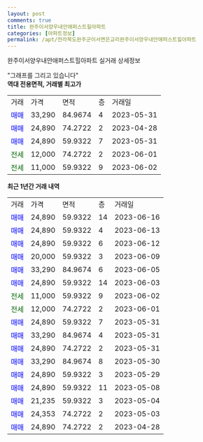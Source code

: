 ```yaml
---
layout: post
comments: true
title: 완주이서양우내안애퍼스트힐아파트
categories: [아파트정보]
permalink: /apt/전라북도완주군이서면은교리완주이서양우내안애퍼스트힐아파트
---
```


완주이서양우내안애퍼스트힐아파트 실거래 상세정보

<script type="text/javascript">
  google.charts.load('current', {'packages':['line', 'corechart']});
  google.charts.setOnLoadCallback(drawChart);

  function drawChart() {
    var data = new google.visualization.DataTable();
    data.addColumn('date', '거래일');
    data.addColumn('number', "매매");
    data.addColumn('number', "전세");
    data.addColumn('number', "전매");

    data.addRows([[new Date(Date.parse("2023-06-16")), 24890, null, null], [new Date(Date.parse("2023-06-13")), 24890, null, null], [new Date(Date.parse("2023-06-12")), 24890, null, null], [new Date(Date.parse("2023-06-09")), 20000, null, null], [new Date(Date.parse("2023-06-05")), 33290, null, null], [new Date(Date.parse("2023-06-03")), 24890, null, null], [new Date(Date.parse("2023-06-02")), null, 11000, null], [new Date(Date.parse("2023-06-01")), null, 12000, null], [new Date(Date.parse("2023-05-31")), 24890, null, null], [new Date(Date.parse("2023-05-31")), 33290, null, null], [new Date(Date.parse("2023-05-31")), 24890, null, null], [new Date(Date.parse("2023-05-30")), 33290, null, null], [new Date(Date.parse("2023-05-29")), 24890, null, null], [new Date(Date.parse("2023-05-08")), 24890, null, null], [new Date(Date.parse("2023-05-04")), 21235, null, null], [new Date(Date.parse("2023-05-03")), 24353, null, null], [new Date(Date.parse("2023-04-28")), 24890, null, null]]);

    var options = {
      hAxis: {
        format: 'yyyy/MM/dd'
      },    
      lineWidth: 0,
      pointsVisible: true,    
      title: '최근 1년간 유형별 실거래가 분포',
      legend: { position: 'bottom' }
    };

    var formatter = new google.visualization.NumberFormat({pattern:'###,###'} );
    formatter.format(data, 1);
    formatter.format(data, 2);
    
    setTimeout(function() {
        var chart = new google.visualization.LineChart(document.getElementById('columnchart_material'));
        chart.draw(data, (options));
        document.getElementById('loading').style.display = 'none';
    }, 200);
  }
</script>


<div id="loading" style="z-index:20; display: block; margin-left: 0px">"그래프를 그리고 있습니다"</div>
<div id="columnchart_material" style="width: 95%; margin-left: 0px; display: block"></div>
<!-- contents start -->
<b>역대 전용면적, 거래별 최고가</b>
<table class="sortable">
    <tr>
      <td>거래</td>
      <td>가격</td>
      <td>면적</td>
      <td>층</td>
      <td>거래일</td>
    </tr>
        <tr>
          <td><a style="color: blue">매매</a></td>
          <td>33,290</td>
          <td>84.9674</td>
          <td>4</td>
          <td>2023-05-31</td>
        </tr>            <tr>
          <td><a style="color: blue">매매</a></td>
          <td>24,890</td>
          <td>74.2722</td>
          <td>2</td>
          <td>2023-04-28</td>
        </tr>            <tr>
          <td><a style="color: blue">매매</a></td>
          <td>24,890</td>
          <td>59.9322</td>
          <td>7</td>
          <td>2023-05-31</td>
        </tr>        
        <tr>
              <td><a style="color: darkgreen">전세</a></td>
              <td>12,000</td>
              <td>74.2722</td>
              <td>2</td>
              <td>2023-06-01</td>
            </tr>            <tr>
              <td><a style="color: darkgreen">전세</a></td>
              <td>11,000</td>
              <td>59.9322</td>
              <td>9</td>
              <td>2023-06-02</td>
            </tr>        
    
</table>

<b>최근 1년간 거래 내역</b>

<table class="sortable">
    <tr>
      <td>거래</td>
      <td>가격</td>
      <td>면적</td>
      <td>층</td>
      <td>거래일</td>
    </tr>
    <tr>
      <td><a style="color: blue">매매</a></td>
      <td>24,890</td>
      <td>59.9322</td>
      <td>14</td>
      <td>2023-06-16</td>
    </tr>          <tr>
      <td><a style="color: blue">매매</a></td>
      <td>24,890</td>
      <td>59.9322</td>
      <td>4</td>
      <td>2023-06-13</td>
    </tr>          <tr>
      <td><a style="color: blue">매매</a></td>
      <td>24,890</td>
      <td>59.9322</td>
      <td>6</td>
      <td>2023-06-12</td>
    </tr>          <tr>
      <td><a style="color: blue">매매</a></td>
      <td>20,000</td>
      <td>59.9322</td>
      <td>3</td>
      <td>2023-06-09</td>
    </tr>          <tr>
      <td><a style="color: blue">매매</a></td>
      <td>33,290</td>
      <td>84.9674</td>
      <td>6</td>
      <td>2023-06-05</td>
    </tr>          <tr>
      <td><a style="color: blue">매매</a></td>
      <td>24,890</td>
      <td>59.9322</td>
      <td>14</td>
      <td>2023-06-03</td>
    </tr>          <tr>
      <td><a style="color: darkgreen">전세</a></td>
      <td>11,000</td>
      <td>59.9322</td>
      <td>9</td>
      <td>2023-06-02</td>
    </tr>          <tr>
      <td><a style="color: darkgreen">전세</a></td>
      <td>12,000</td>
      <td>74.2722</td>
      <td>2</td>
      <td>2023-06-01</td>
    </tr>          <tr>
      <td><a style="color: blue">매매</a></td>
      <td>24,890</td>
      <td>59.9322</td>
      <td>7</td>
      <td>2023-05-31</td>
    </tr>          <tr>
      <td><a style="color: blue">매매</a></td>
      <td>33,290</td>
      <td>84.9674</td>
      <td>4</td>
      <td>2023-05-31</td>
    </tr>          <tr>
      <td><a style="color: blue">매매</a></td>
      <td>24,890</td>
      <td>74.2722</td>
      <td>2</td>
      <td>2023-05-31</td>
    </tr>          <tr>
      <td><a style="color: blue">매매</a></td>
      <td>33,290</td>
      <td>84.9674</td>
      <td>8</td>
      <td>2023-05-30</td>
    </tr>          <tr>
      <td><a style="color: blue">매매</a></td>
      <td>24,890</td>
      <td>59.9322</td>
      <td>3</td>
      <td>2023-05-29</td>
    </tr>          <tr>
      <td><a style="color: blue">매매</a></td>
      <td>24,890</td>
      <td>59.9322</td>
      <td>11</td>
      <td>2023-05-08</td>
    </tr>          <tr>
      <td><a style="color: blue">매매</a></td>
      <td>21,235</td>
      <td>59.9322</td>
      <td>3</td>
      <td>2023-05-04</td>
    </tr>          <tr>
      <td><a style="color: blue">매매</a></td>
      <td>24,353</td>
      <td>74.2722</td>
      <td>2</td>
      <td>2023-05-03</td>
    </tr>          <tr>
      <td><a style="color: blue">매매</a></td>
      <td>24,890</td>
      <td>74.2722</td>
      <td>2</td>
      <td>2023-04-28</td>
    </tr>      </table>
<!-- contents end -->    

